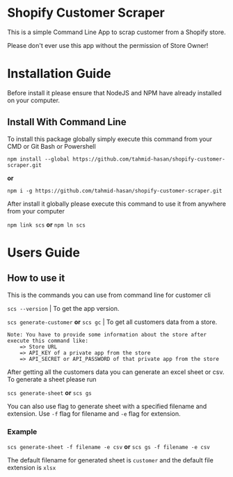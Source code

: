 # Shopify Customer Scraper

This is a simple Command Line App to scrap customer from a Shopify store.

<aside class="warning">
Please don't ever use this app without the permission of Store Owner!
</aside>

# Installation Guide

Before install it please ensure that NodeJS and NPM have already installed on your computer.

## Install With Command Line

To install this package globally simply execute this command from your CMD or Git Bash or Powershell

`npm install --global https://github.com/tahmid-hasan/shopify-customer-scraper.git`

**or**

`npm i -g https://github.com/tahmid-hasan/shopify-customer-scraper.git`

After install it globally please execute this command to use it from anywhere from your computer

`npm link scs` **or** `npm ln scs`

# Users Guide

## How to use it

This is the commands you can use from command line for customer cli

`scs --version` | To get the app version.

`scs generate-customer` **or** `scs gc` | To get all customers data from a store.

```
Note: You have to provide some information about the store after execute this command like:
    => Store URL
    => API_KEY of a private app from the store
    => API_SECRET or API_PASSWORD of that private app from the store
```

After getting all the customers data you can generate an excel sheet or csv. To generate a sheet please run

`scs generate-sheet` **or** `scs gs`

You can also use flag to generate sheet with a specified filename and extension. Use `-f` flag for filename and `-e` flag for extension.

### Example
`scs generate-sheet -f filename -e csv` **or** `scs gs -f filename -e csv`

The default filename for generated sheet is `customer` and the default file extension is `xlsx`